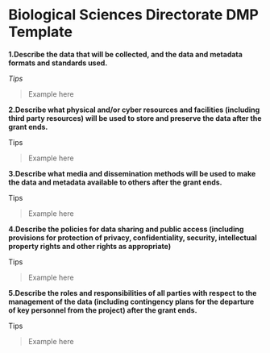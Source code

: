 # Biological Sciences Directorate DMP Template  

**1.Describe the data that will be collected, and the data and metadata formats and standards used.**

*Tips*

> Example here 

**2.Describe what physical and/or cyber resources and facilities (including third party resources) will be used to store and preserve the data after the grant ends.**

Tips

> Example here 

**3.Describe what media and dissemination methods will be used to make the data and metadata available to others after the grant ends.**

Tips 

> Example here 

**4.Describe the policies for data sharing and public access (including provisions for protection of privacy, confidentiality, security, intellectual property rights and other rights as appropriate)**

Tips 

> Example here 

**5.Describe the roles and responsibilities of all parties with respect to the management of the data (including contingency plans for the departure of key personnel from the project) after the grant ends.**

Tips 

> Example here 